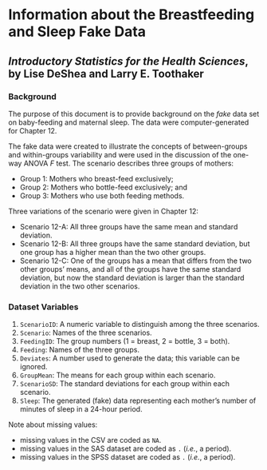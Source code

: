 Information about the Breastfeeding and Sleep **Fake** Data
================
## *Introductory Statistics for the Health Sciences*, by Lise DeShea and Larry E. Toothaker

### Background
The purpose of this document is to provide background on the *fake* data set on baby-feeding and maternal sleep.  The data were computer-generated for Chapter 12.

The fake data were created to illustrate the concepts of between-groups and within-groups variability and were used in the discussion of the one-way ANOVA *F* test.  The scenario describes three groups of mothers:

 * Group 1:  Mothers who breast-feed exclusively;
 * Group 2:  Mothers who bottle-feed exclusively; and
 * Group 3:  Mothers who use both feeding methods.

Three variations of the scenario were given in Chapter 12:

 * Scenario 12-A:  All three groups have the same mean and standard deviation.
 * Scenario 12-B:  All three groups have the same standard deviation, but one group has a higher mean than the two other groups.
 * Scenario 12-C:  One of the groups has a mean that differs from the two other groups’ means, and all of the groups have the same standard deviation, but now the standard deviation is larger than the standard deviation in the two other scenarios.


### Dataset Variables
 1. `ScenarioID`: A numeric variable to distinguish among the three scenarios.
 2. `Scenario`: Names of the three scenarios.
 3. `FeedingID`: The group numbers (1 = breast, 2 = bottle, 3 = both).
 4. `Feeding`: Names of the three groups.
 5. `Deviates`: A number used to generate the data; this variable can be ignored.
 6. `GroupMean`: The means for each group within each scenario.
 7. `ScenarioSD`: The standard deviations for each group within each scenario.
 8. `Sleep`: The generated (fake) data representing each mother’s number of minutes of sleep in a 24-hour period.

Note about missing values:

 * missing values in the CSV are coded as `NA`.
 * missing values in the SAS dataset are coded as `.` (*i.e.*, a period).
 * missing values in the SPSS dataset are coded as `.` (*i.e.*, a period).
